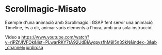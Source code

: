 # Scrollmagic-Misato

Exemple d'una animació amb Scrollmagic i GSAP fent servir una animació Timeline, és a dir, animar varis elements a l'hora, amb una sola instrucció.

Vídeo a https://www.youtube.com/watch?v=riPZfJIVFOk&list=PLwarRKY7tA92UdBIAyqpysfhM9I5n3SkN&index=3&ab_channel=jordirosa
